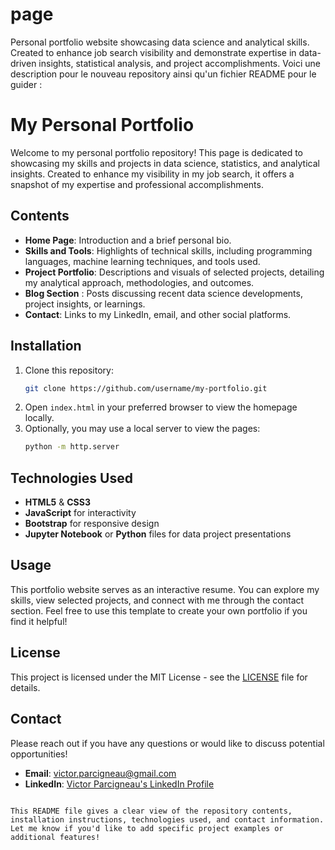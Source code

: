 # page
Personal portfolio website showcasing data science and analytical skills. Created to enhance job search visibility and demonstrate expertise in data-driven insights, statistical analysis, and project accomplishments.
Voici une description pour le nouveau repository ainsi qu'un fichier README pour le guider :

# My Personal Portfolio

Welcome to my personal portfolio repository! This page is dedicated to showcasing my skills and projects in data science, statistics, and analytical insights. Created to enhance my visibility in my job search, it offers a snapshot of my expertise and professional accomplishments.

## Contents

- **Home Page**: Introduction and a brief personal bio.
- **Skills and Tools**: Highlights of technical skills, including programming languages, machine learning techniques, and tools used.
- **Project Portfolio**: Descriptions and visuals of selected projects, detailing my analytical approach, methodologies, and outcomes.
- **Blog Section** : Posts discussing recent data science developments, project insights, or learnings.
- **Contact**: Links to my LinkedIn, email, and other social platforms.

## Installation

1. Clone this repository: 
   ```bash
   git clone https://github.com/username/my-portfolio.git
   ```
2. Open `index.html` in your preferred browser to view the homepage locally.
3. Optionally, you may use a local server to view the pages:
   ```bash
   python -m http.server
   ```

## Technologies Used

- **HTML5** & **CSS3**
- **JavaScript** for interactivity
- **Bootstrap** for responsive design
- **Jupyter Notebook** or **Python** files for data project presentations

## Usage

This portfolio website serves as an interactive resume. You can explore my skills, view selected projects, and connect with me through the contact section. Feel free to use this template to create your own portfolio if you find it helpful!

## License

This project is licensed under the MIT License - see the [LICENSE](LICENSE) file for details.

## Contact

Please reach out if you have any questions or would like to discuss potential opportunities!

- **Email**: [victor.parcigneau@gmail.com](mailto:victor.parcigneau@gmail.com)
- **LinkedIn**: [Victor Parcigneau's LinkedIn Profile](https://www.linkedin.com/in/victor-parcigneau-7932a8176/)
```

This README file gives a clear view of the repository contents, installation instructions, technologies used, and contact information. Let me know if you'd like to add specific project examples or additional features!
